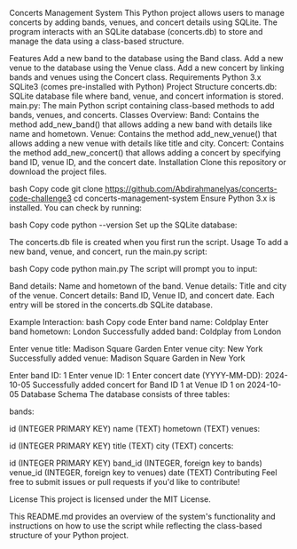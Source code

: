 Concerts Management System
This Python project allows users to manage concerts by adding bands, venues, and concert details using SQLite. The program interacts with an SQLite database (concerts.db) to store and manage the data using a class-based structure.

Features
Add a new band to the database using the Band class.
Add a new venue to the database using the Venue class.
Add a new concert by linking bands and venues using the Concert class.
Requirements
Python 3.x
SQLite3 (comes pre-installed with Python)
Project Structure
concerts.db: SQLite database file where band, venue, and concert information is stored.
main.py: The main Python script containing class-based methods to add bands, venues, and concerts.
Classes Overview:
Band:
Contains the method add_new_band() that allows adding a new band with details like name and hometown.
Venue:
Contains the method add_new_venue() that allows adding a new venue with details like title and city.
Concert:
Contains the method add_new_concert() that allows adding a concert by specifying band ID, venue ID, and the concert date.
Installation
Clone this repository or download the project files.

bash
Copy code
git clone https://github.com/Abdirahmanelyas/concerts-code-challenge3
cd concerts-management-system
Ensure Python 3.x is installed. You can check by running:

bash
Copy code
python --version
Set up the SQLite database:

The concerts.db file is created when you first run the script.
Usage
To add a new band, venue, and concert, run the main.py script:

bash
Copy code
python main.py
The script will prompt you to input:

Band details: Name and hometown of the band.
Venue details: Title and city of the venue.
Concert details: Band ID, Venue ID, and concert date.
Each entry will be stored in the concerts.db SQLite database.

Example Interaction:
bash
Copy code
Enter band name: Coldplay
Enter band hometown: London
Successfully added band: Coldplay from London

Enter venue title: Madison Square Garden
Enter venue city: New York
Successfully added venue: Madison Square Garden in New York

Enter band ID: 1
Enter venue ID: 1
Enter concert date (YYYY-MM-DD): 2024-10-05
Successfully added concert for Band ID 1 at Venue ID 1 on 2024-10-05
Database Schema
The database consists of three tables:

bands:

id (INTEGER PRIMARY KEY)
name (TEXT)
hometown (TEXT)
venues:

id (INTEGER PRIMARY KEY)
title (TEXT)
city (TEXT)
concerts:

id (INTEGER PRIMARY KEY)
band_id (INTEGER, foreign key to bands)
venue_id (INTEGER, foreign key to venues)
date (TEXT)
Contributing
Feel free to submit issues or pull requests if you'd like to contribute!

License
This project is licensed under the MIT License.

This README.md provides an overview of the system's functionality and instructions on how to use the script while reflecting the class-based structure of your Python project.








